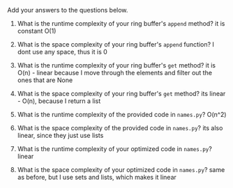 Add your answers to the questions below.

1. What is the runtime complexity of your ring buffer's `append` method?
   it is constant O(1)

2) What is the space complexity of your ring buffer's `append` function?
   I dont use any space, thus it is 0

3) What is the runtime complexity of your ring buffer's `get` method?
   it is O(n) - linear because I move through the elements and filter out the ones that are None

4) What is the space complexity of your ring buffer's `get` method?
   its linear - O(n), because I return a list

5. What is the runtime complexity of the provided code in `names.py`?
   O(n^2)

6. What is the space complexity of the provided code in `names.py`?
   its also linear, since they just use lists

7. What is the runtime complexity of your optimized code in `names.py`?
   linear

8. What is the space complexity of your optimized code in `names.py`?
   same as before, but I use sets and lists, which makes it linear
